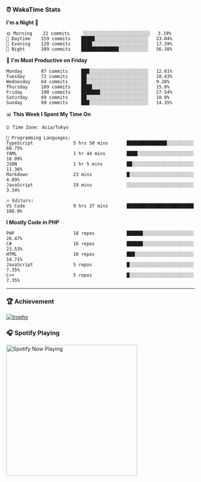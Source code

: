 ### ⏰ WakaTime Stats


<!--START_SECTION:waka-->
**I'm a Night 🦉** 

```text
🌞 Morning    22 commits     ░░░░░░░░░░░░░░░░░░░░░░░░░   3.19% 
🌆 Daytime    159 commits    █████░░░░░░░░░░░░░░░░░░░░   23.04% 
🌃 Evening    120 commits    ████░░░░░░░░░░░░░░░░░░░░░   17.39% 
🌙 Night      389 commits    ██████████████░░░░░░░░░░░   56.38%

```
📅 **I'm Most Productive on Friday** 

```text
Monday       87 commits     ███░░░░░░░░░░░░░░░░░░░░░░   12.61% 
Tuesday      72 commits     ██░░░░░░░░░░░░░░░░░░░░░░░   10.43% 
Wednesday    64 commits     ██░░░░░░░░░░░░░░░░░░░░░░░   9.28% 
Thursday     109 commits    ████░░░░░░░░░░░░░░░░░░░░░   15.8% 
Friday       190 commits    ███████░░░░░░░░░░░░░░░░░░   27.54% 
Saturday     69 commits     ██░░░░░░░░░░░░░░░░░░░░░░░   10.0% 
Sunday       99 commits     ███░░░░░░░░░░░░░░░░░░░░░░   14.35%

```


📊 **This Week I Spent My Time On** 

```text
⌚︎ Time Zone: Asia/Tokyo

💬 Programming Languages: 
TypeScript               5 hrs 50 mins       ███████████████░░░░░░░░░░   60.75% 
YAML                     1 hr 44 mins        ████░░░░░░░░░░░░░░░░░░░░░   18.09% 
JSON                     1 hr 5 mins         ██░░░░░░░░░░░░░░░░░░░░░░░   11.36% 
Markdown                 23 mins             █░░░░░░░░░░░░░░░░░░░░░░░░   4.09% 
JavaScript               19 mins             ░░░░░░░░░░░░░░░░░░░░░░░░░   3.34%

🔥 Editors: 
VS Code                  9 hrs 37 mins       █████████████████████████   100.0%

```

**I Mostly Code in PHP** 

```text
PHP                      18 repos            ██████░░░░░░░░░░░░░░░░░░░   26.47% 
C#                       16 repos            ██████░░░░░░░░░░░░░░░░░░░   23.53% 
HTML                     10 repos            ███░░░░░░░░░░░░░░░░░░░░░░   14.71% 
JavaScript               5 repos             █░░░░░░░░░░░░░░░░░░░░░░░░   7.35% 
C++                      5 repos             █░░░░░░░░░░░░░░░░░░░░░░░░   7.35%

```



<!--END_SECTION:waka-->

---

### 🏆 Achievement

[![trophy](https://github-profile-trophy.vercel.app/?username=Slime-hatena&theme=flat&no-bg=true&no-frame=true&column=8)](https://github.com/ryo-ma/github-profile-trophy)

### 🎧 Spotify Playing

[<img src="https://spotify-now-playing-slime-hatena.vercel.app/api/spotify-playing" alt="Spotify Now Playing" width="350" />](https://open.spotify.com/user/slime_hatena)

<!--
**Slime-hatena/Slime-hatena** is a ✨ _special_ ✨ repository because its `README.md` (this file) appears on your GitHub profile.

Here are some ideas to get you started:

- 🔭 I’m currently working on ...
- 🌱 I’m currently learning ...
- 👯 I’m looking to collaborate on ...
- 🤔 I’m looking for help with ...
- 💬 Ask me about ...
- 📫 How to reach me: ...
- 😄 Pronouns: ...
- ⚡ Fun fact: ...
-->
